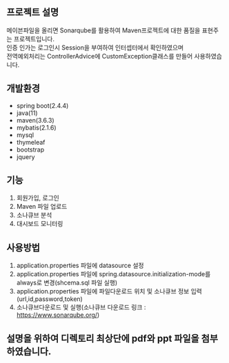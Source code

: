 ## 프로젝트 설명
메이븐파일을 올리면 Sonarqube를 활용하여 Maven프로젝트에 대한 품질을 표현주는 프로젝트입니다.<br>
인증 인가는 로그인시 Session을 부여하여 인터셉터에서 확인하였으며<br>
전역예외처리는 ControllerAdvice에 CustomException클래스를 만들어 사용하였습니다.<br>


## 개발환경
- spring boot(2.4.4)
- java(11)
- maven(3.6.3)
- mybatis(2.1.6)
- mysql
- thymeleaf
- bootstrap
- jquery

## 기능
1. 회원가입, 로그인
2. Maven 파일 업로드
3. 소나큐브 분석
4. 대시보드 모니터링

## 사용방법
1. application.properties 파일에 datasource 설정
2. application.properties 파일에 spring.datasource.initialization-mode를 always로 변경(shcema.sql 파일 실행)
3. application.properties 파일에 파일다운로드 위치 및 소나큐브 정보 입력(url,id,password,token)
4. 소나큐브다운로드 및 실행(소나큐브 다운로드 링크 : https://www.sonarqube.org/)

## 설명을 위하여 디렉토리 최상단에 pdf와 ppt 파일을 첨부하였습니다.
